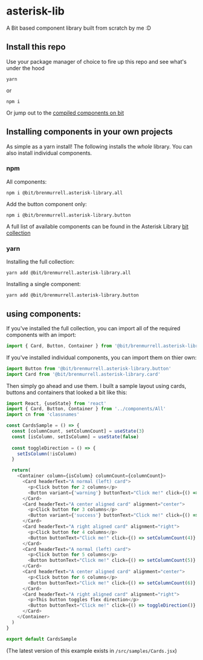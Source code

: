 # asterisk-lib
A Bit based component library built from scratch by me :D

## Install this repo
Use your package manager of choice to fire up this repo and see what's under the hood
```
yarn
```

or

```
npm i
```

Or jump out to the [compiled components on bit](https://bit.dev/brenmurrell/asterisk-library/)

## Installing components in your own projects
As simple as a yarn install! The following installs the _whole_ library. You can also install individual components. 

### npm

All components:
``` npm
npm i @bit/brenmurrell.asterisk-library.all
```

Add the button component only:
``` npm
npm i @bit/brenmurrell.asterisk-library.button
```

A full list of available components can be found in the Asterisk Library [bit collection](https://bit.dev/brenmurrell/asterisk-library/)

### yarn
Installing the full collection:
```
yarn add @bit/brenmurrell.asterisk-library.all
```

Installing a single component:
```
yarn add @bit/brenmurrell.asterisk-library.button
```

## using components:

If you've installed the full collection, you can import all of the required components with an import:

``` javascript
import { Card, Button, Container } from '@bit/brenmurrell.asterisk-library.all'
```

If you've installed individual components, you can import them on thier own:
``` javascript
import Button from '@bit/brenmurrell.asterisk-library.button'
import Card from '@bit/brenmurrell.asterisk-library.card'
```

Then simply go ahead and use them. I built a sample layout using cards, buttons and containers that looked a bit like this:

``` javascript
import React, {useState} from 'react'
import { Card, Button, Container } from '../components/All'
import cn from 'classnames'

const CardsSample = () => {
  const [columnCount, setColumnCount] = useState(3)
  const [isColumn, setIsColumn] = useState(false)
  
  const toggleDirection = () => {
    setIsColumn(!isColumn)  
  }

  return(
    <Container column={isColumn} columnCount={columnCount}>
      <Card headerText="A normal (left) card">
        <p>Click button for 2 columns</p>
        <Button variant={'warning'} buttonText="Click me!" click={() => setColumnCount(2)} />
      </Card>
      <Card headerText="A center aligned card" alignment="center">
        <p>Click button for 3 columns</p>
        <Button variant={'success'} buttonText="Click me!" click={() => setColumnCount(3)} />
      </Card>
      <Card headerText="A right aligned card" alignment="right">
        <p>Click button for 4 columns</p>
        <Button buttonText="Click me!" click={() => setColumnCount(4)} />
      </Card>
      <Card headerText="A normal (left) card">
        <p>Click button for 5 columns</p>
        <Button buttonText="Click me!" click={() => setColumnCount(5)} />
      </Card>
      <Card headerText="A center aligned card" alignment="center">
        <p>Click button for 6 columns</p>
        <Button buttonText="Click me!" click={() => setColumnCount(6)} />
      </Card>
      <Card headerText="A right aligned card" alignment="right">
        <p>This button toggles flex direction</p>
        <Button buttonText="Click me!" click={() => toggleDirection()} />
      </Card>
    </Container>
  )
}

export default CardsSample
```

(The latest version of this example exists in `/src/samples/Cards.jsx`)